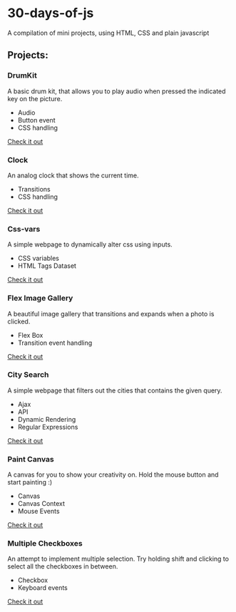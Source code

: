 # 30-days-of-js

A compilation of mini projects, using HTML, CSS and plain javascript

## Projects:

### DrumKit

A basic drum kit, that allows you to play audio when pressed the indicated key on the picture.

- Audio
- Button event
- CSS handling

[Check it out](https://utkarshgupta2504.github.io/30-days-of-js/drumkit)

### Clock

An analog clock that shows the current time.

- Transitions
- CSS handling

[Check it out](https://utkarshgupta2504.github.io/30-days-of-js/clock)

### Css-vars

A simple webpage to dynamically alter css using inputs.

- CSS variables
- HTML Tags Dataset

[Check it out](https://utkarshgupta2504.github.io/30-days-of-js/css-vars)

### Flex Image Gallery

A beautiful image gallery that transitions and expands when a photo is clicked.

- Flex Box
- Transition event handling

[Check it out](https://utkarshgupta2504.github.io/30-days-of-js/flex-image-gallery)

### City Search

A simple webpage that filters out the cities that contains the given query.

- Ajax
- API
- Dynamic Rendering
- Regular Expressions

[Check it out](https://utkarshgupta2504.github.io/30-days-of-js/city-search)

### Paint Canvas

A canvas for you to show your creativity on. Hold the mouse button and start painting :)

- Canvas
- Canvas Context
- Mouse Events

[Check it out](https://utkarshgupta2504.github.io/30-days-of-js/paint-canvas)

### Multiple Checkboxes

An attempt to implement multiple selection. Try holding shift and clicking to select all the checkboxes in between.

- Checkbox
- Keyboard events

[Check it out](multiple-checkboxes)
